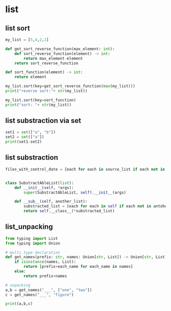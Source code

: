 # list

## list sort

<!-- MARKDOWN-AUTO-DOCS:START (CODE:src=../../python/list/list-sort.py) -->
<!-- The below code snippet is automatically added from ../../python/list/list-sort.py -->
```py
my_list = [5,4,2,1]

def get_sort_reverse_function(max_element: int):
    def sort_reverse_function(element) -> int:
        return max_element-element
    return sort_reverse_function

def sort_function(element) -> int:
    return element

my_list.sort(key=get_sort_reverse_function(max(my_list)))
print("reverse sort:"+ str(my_list))

my_list.sort(key=sort_function)
print("sort: "+ str(my_list))
```
<!-- MARKDOWN-AUTO-DOCS:END -->



## list substraction via set

<!-- MARKDOWN-AUTO-DOCS:START (CODE:src=../../python/list/list-substraction-via-set.py) -->
<!-- The below code snippet is automatically added from ../../python/list/list-substraction-via-set.py -->
```py
set1 = set(["a", "b"])
set2 = set(["a"])
print(set1-set2)
```
<!-- MARKDOWN-AUTO-DOCS:END -->



## list substraction

<!-- MARKDOWN-AUTO-DOCS:START (CODE:src=../../python/list/list-substraction.py) -->
<!-- The below code snippet is automatically added from ../../python/list/list-substraction.py -->
```py
files_with_control_date = [each for each in source_list if each not in except_list]


class SubstractAbleList(list):
    def __init__(self, *args):
        super(SubstractAbleList, self).__init__(args)

    def __sub__(self, another_list):
        substracted_list = [each for each in self if each not in antoher_list]
        return self.__class__(*substracted_list)
```
<!-- MARKDOWN-AUTO-DOCS:END -->



## list_unpacking

<!-- MARKDOWN-AUTO-DOCS:START (CODE:src=../../python/list/list_unpacking.py) -->
<!-- The below code snippet is automatically added from ../../python/list/list_unpacking.py -->
```py
from typing import List
from typing import Union

# multi type declaration 
def get_names(prefix: str, names: Union[str, List]) -> Union[str, List]:    
    if isinstance(names, List):
        return [prefix+each_name for each_name in names]
    else:
        return prefix+names

# unpacking 
a,b = get_names("___", ["one", "two"])
c = get_names("___", "figure")

print(a,b,c)
```
<!-- MARKDOWN-AUTO-DOCS:END -->


